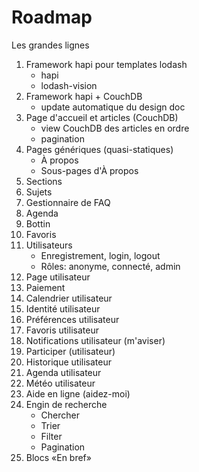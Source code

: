 # Roadmap

Les grandes lignes

1. Framework hapi pour templates lodash
   * hapi
   * lodash-vision
1. Framework hapi + CouchDB
   * update automatique du design doc
1. Page d'accueil et articles (CouchDB)
   * view CouchDB des articles en ordre
   * pagination
1. Pages génériques (quasi-statiques)
   * À propos
   * Sous-pages d'À propos
1. Sections
1. Sujets
1. Gestionnaire de FAQ
1. Agenda
1. Bottin
1. Favoris
1. Utilisateurs
   * Enregistrement, login, logout
   * Rôles: anonyme, connecté, admin
1. Page utilisateur
1. Paiement
1. Calendrier utilisateur
1. Identité utilisateur
1. Préférences utilisateur
1. Favoris utilisateur
1. Notifications utilisateur (m'aviser)
1. Participer (utilisateur)
1. Historique utilisateur
1. Agenda utilisateur
1. Météo utilisateur
1. Aide en ligne (aidez-moi)
1. Engin de recherche
   * Chercher
   * Trier
   * Filter
   * Pagination
1. Blocs «En bref»
